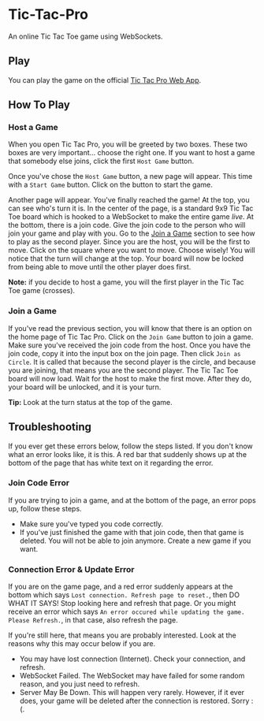 # Tic-Tac-Pro
An online Tic Tac Toe game using WebSockets.

## Play
You can play the game on the official [Tic Tac Pro Web App](https://Tic-Tac-Pro.jonathan2018.repl.co).

## How To Play
### Host a Game
When you open Tic Tac Pro, you will be greeted by two boxes. These two boxes are very important... choose the right one. If you want to host a game that somebody else joins, click the first `Host Game` button. 

Once you've chose the `Host Game` button, a new page will appear. This time with a `Start Game` button. Click on the button to start the game. 

Another page will appear. You've finally reached the game! At the top, you can see who's turn it is. In the center of the page, is a standard 9x9 Tic Tac Toe board which is hooked to a WebSocket to make the entire game _live_. At the bottom, there is a join code. Give the join code to the person who will join your game and play with you. Go to the [Join a Game](#join-a-game) section to see how to play as the second player. Since you are the host, you will be the first to move. Click on the square where you want to move. Choose wisely! You will notice that the turn will change at the top. Your board will now be locked from being able to move until the other player does first.

**Note:** if you decide to host a game, you will the first player in the Tic Tac Toe game (crosses).

### Join a Game
If you've read the previous section, you will know that there is an option on the home page of Tic Tac Pro. Click on the `Join Game` button to join a game. Make sure you've received the join code from the host. Once you have the join code, copy it into the input box on the join page. Then click `Join as Circle`. It is called that because the second player is the circle, and because you are joining, that means you are the second player. The Tic Tac Toe board will now load. Wait for the host to make the first move. After they do, your board will be unlocked, and it is your turn. 

**Tip:** Look at the turn status at the top of the game.

## Troubleshooting
If you ever get these errors below, follow the steps listed. If you don't know what an error looks like, it is this. A red bar that suddenly shows up at the bottom of the page that has white text on it regarding the error.
### Join Code Error
If you are trying to join a game, and at the bottom of the page, an error pops up, follow these steps.
- Make sure you've typed you code correctly.
- If you've just finished the game with that join code, then that game is deleted. You will not be able to join anymore. Create a new game if you want.
### Connection Error & Update Error
If you are on the game page, and a red error suddenly appears at the bottom which says `Lost connection. Refresh page to reset.`, then DO WHAT IT SAYS! Stop looking here and refresh that page. 
Or you might receive an error which says `An error occured while updating the game. Please Refresh.`, in that case, also refresh the page.

If you're still here, that means you are probably interested. Look at the reasons why this may occur below if you are.
- You may have lost connection (Internet). Check your connection, and refresh.
- WebSocket Failed. The WebSocket may have failed for some random reason, and you just need to refresh.
- Server May Be Down. This will happen very rarely. However, if it ever does, your game will be deleted after the connection is restored. Sorry :(.
